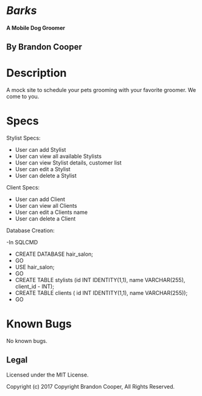 # _Barks_
#### A Mobile Dog Groomer

## By Brandon Cooper

# Description
A mock site to schedule your pets grooming with your favorite groomer.  We come to you.

# Specs

Stylist Specs:

- User can add Stylist
- User can view all available Stylists
- User can view Stylist details, customer list
- User can edit a Stylist
- User can delete a Stylist

Client Specs:

- User can add Client
- User can view all Clients
- User can edit a Clients name
- User can delete a Client

Database Creation:

-In SQLCMD
- CREATE DATABASE hair_salon;
- GO
- USE hair_salon;
- GO
- CREATE TABLE stylists (id INT IDENTITY(1,1), name VARCHAR(255), client_id - INT);
- CREATE TABLE clients ( id INT IDENTITY(1,1), name VARCHAR(255));
- GO

# Known Bugs
No known bugs.

## Legal
Licensed under the MIT License.

Copyright (c) 2017 Copyright Brandon Cooper, All Rights Reserved.
